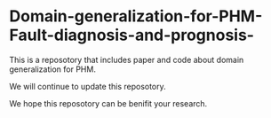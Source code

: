 # Domain-generalization-for-PHM-Fault-diagnosis-and-prognosis-

This is a reposotory that includes paper and code about domain generalization for PHM. 

We will continue to update this reposotory.

We hope this reposotory can be benifit your research.
